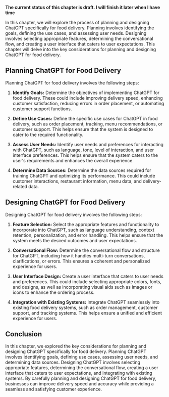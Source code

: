 **The current status of this chapter is draft. I will finish it later when I have time**

In this chapter, we will explore the process of planning and designing ChatGPT specifically for food delivery. Planning involves identifying the goals, defining the use cases, and assessing user needs. Designing involves selecting appropriate features, determining the conversational flow, and creating a user interface that caters to user expectations. This chapter will delve into the key considerations for planning and designing ChatGPT for food delivery.

**Planning ChatGPT for Food Delivery**
--------------------------------------

Planning ChatGPT for food delivery involves the following steps:

1. **Identify Goals:** Determine the objectives of implementing ChatGPT for food delivery. These could include improving delivery speed, enhancing customer satisfaction, reducing errors in order placement, or automating customer support functions.

2. **Define Use Cases:** Define the specific use cases for ChatGPT in food delivery, such as order placement, tracking, menu recommendations, or customer support. This helps ensure that the system is designed to cater to the required functionality.

3. **Assess User Needs:** Identify user needs and preferences for interacting with ChatGPT, such as language, tone, level of interaction, and user interface preferences. This helps ensure that the system caters to the user's requirements and enhances the overall experience.

4. **Determine Data Sources:** Determine the data sources required for training ChatGPT and optimizing its performance. This could include customer interactions, restaurant information, menu data, and delivery-related data.

**Designing ChatGPT for Food Delivery**
---------------------------------------

Designing ChatGPT for food delivery involves the following steps:

1. **Feature Selection:** Select the appropriate features and functionality to incorporate into ChatGPT, such as language understanding, context retention, personalization, and error handling. This helps ensure that the system meets the desired outcomes and user expectations.

2. **Conversational Flow:** Determine the conversational flow and structure for ChatGPT, including how it handles multi-turn conversations, clarifications, or errors. This ensures a coherent and personalized experience for users.

3. **User Interface Design:** Create a user interface that caters to user needs and preferences. This could include selecting appropriate colors, fonts, and designs, as well as incorporating visual aids such as images or icons to enhance the ordering process.

4. **Integration with Existing Systems:** Integrate ChatGPT seamlessly into existing food delivery systems, such as order management, customer support, and tracking systems. This helps ensure a unified and efficient experience for users.

**Conclusion**
--------------

In this chapter, we explored the key considerations for planning and designing ChatGPT specifically for food delivery. Planning ChatGPT involves identifying goals, defining use cases, assessing user needs, and determining data sources. Designing ChatGPT involves selecting appropriate features, determining the conversational flow, creating a user interface that caters to user expectations, and integrating with existing systems. By carefully planning and designing ChatGPT for food delivery, businesses can improve delivery speed and accuracy while providing a seamless and satisfying customer experience.
